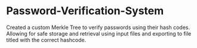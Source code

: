 # Password-Verification-System
Created a custom Merkle Tree to verify passwords using their hash codes. Allowing for safe storage and retrieval using input files and exporting to file titled with the correct hashcode.
